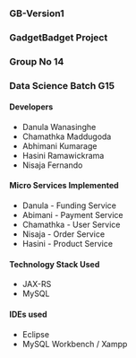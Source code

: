 ### GB-Version1
### GadgetBadget Project

### Group No 14
### Data Science Batch G15

#### Developers
 - Danula Wanasinghe
 - Chamathka Maddugoda
 - Abhimani Kumarage
 - Hasini Ramawickrama
 - Nisaja Fernando

#### Micro Services Implemented
 - Danula         - Funding Service
 - Abimani        - Payment Service
 - Chamathka      - User Service
 - Nisaja         - Order Service
 - Hasini         - Product Service

#### Technology Stack Used
 - JAX-RS
 - MySQL

#### IDEs used
 - Eclipse
 - MySQL Workbench / Xampp
